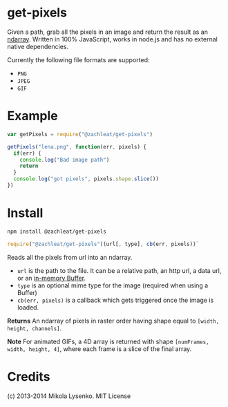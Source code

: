 get-pixels
==========
Given a path, grab all the pixels in an image and return the result as an [ndarray](https://github.com/mikolalysenko/ndarray).  Written in 100% JavaScript, works in node.js and has no external native dependencies.

Currently the following file formats are supported:

* `PNG`
* `JPEG`
* `GIF`

Example
=======

```js
var getPixels = require("@zachleat/get-pixels")

getPixels("lena.png", function(err, pixels) {
  if(err) {
    console.log("Bad image path")
    return
  }
  console.log("got pixels", pixels.shape.slice())
})
```

Install
=======

```sh
npm install @zachleat/get-pixels
```

```js
require("@zachleat/get-pixels")(url[, type], cb(err, pixels))`
```

Reads all the pixels from url into an ndarray.

* `url` is the path to the file.  It can be a relative path, an http url, a data url, or an [in-memory Buffer](http://nodejs.org/api/buffer.html).
* `type` is an optional mime type for the image (required when using a Buffer)
* `cb(err, pixels)` is a callback which gets triggered once the image is loaded.

**Returns** An ndarray of pixels in raster order having shape equal to `[width, height, channels]`.

**Note** For animated GIFs, a 4D array is returned with shape `[numFrames, width, height, 4]`, where each frame is a slice of the final array.

Credits
=======
(c) 2013-2014 Mikola Lysenko. MIT License

